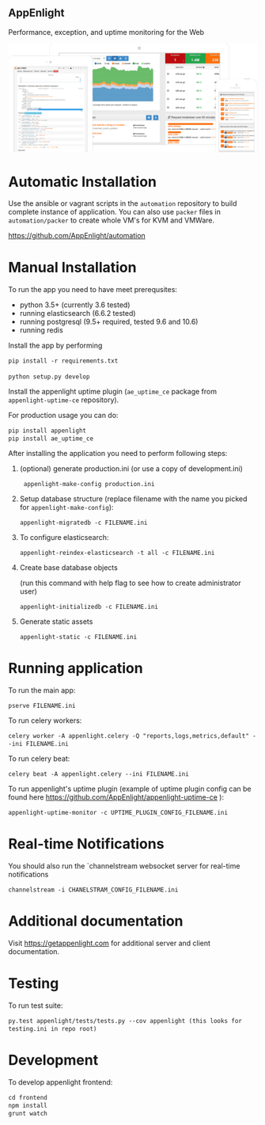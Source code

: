 AppEnlight
-----------

Performance, exception, and uptime monitoring for the Web

![AppEnlight image](https://raw.githubusercontent.com/AppEnlight/appenlight/gh-pages/static/appenlight.png)

Automatic Installation
======================

Use the ansible or vagrant scripts in the `automation` repository to build complete instance of application.
You can also use `packer` files in `automation/packer` to create whole VM's for KVM and VMWare.

https://github.com/AppEnlight/automation

Manual Installation
===================

To run the app you need to have meet prerequsites:

- python 3.5+ (currently 3.6 tested)
- running elasticsearch (6.6.2 tested)
- running postgresql (9.5+ required, tested 9.6 and 10.6)
- running redis

Install the app by performing

    pip install -r requirements.txt
    
    python setup.py develop

Install the appenlight uptime plugin (`ae_uptime_ce` package from `appenlight-uptime-ce` repository).

For production usage you can do:

    pip install appenlight
    pip install ae_uptime_ce


After installing the application you need to perform following steps:

1. (optional) generate production.ini (or use a copy of development.ini)

        appenlight-make-config production.ini

2. Setup database structure (replace filename with the name you picked for `appenlight-make-config`):

       appenlight-migratedb -c FILENAME.ini

3. To configure elasticsearch:

       appenlight-reindex-elasticsearch -t all -c FILENAME.ini

4. Create base database objects 

   (run this command with help flag to see how to create administrator user)

       appenlight-initializedb -c FILENAME.ini

5. Generate static assets

       appenlight-static -c FILENAME.ini

Running application
===================

To run the main app:

    pserve FILENAME.ini

To run celery workers:

    celery worker -A appenlight.celery -Q "reports,logs,metrics,default" --ini FILENAME.ini

To run celery beat:

    celery beat -A appenlight.celery --ini FILENAME.ini

To run appenlight's uptime plugin (example of uptime plugin config can be found here 
https://github.com/AppEnlight/appenlight-uptime-ce ):

    appenlight-uptime-monitor -c UPTIME_PLUGIN_CONFIG_FILENAME.ini

Real-time Notifications
=======================

You should also run the `channelstream websocket server for real-time notifications

    channelstream -i CHANELSTRAM_CONFIG_FILENAME.ini

Additional documentation
========================

Visit  https://getappenlight.com for additional server and client documentation.

Testing
=======

To run test suite:

    py.test appenlight/tests/tests.py --cov appenlight (this looks for testing.ini in repo root)


Development
===========

To develop appenlight frontend:

    cd frontend
    npm install
    grunt watch

